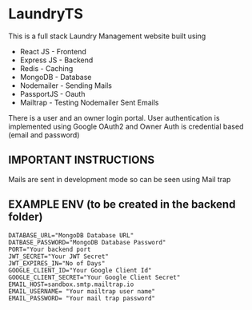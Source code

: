 # LaundryTS
This is a full stack Laundry Management website built using 
- React JS - Frontend
- Express JS - Backend
- Redis - Caching
- MongoDB - Database
- Nodemailer - Sending Mails
- PassportJS - Oauth
- Mailtrap - Testing Nodemailer Sent Emails

There is a user and an owner login portal. User authentication is implemented using Google OAuth2 and Owner Auth is credential based (email and password)

## IMPORTANT INSTRUCTIONS
  Mails are sent in development mode so can be seen using Mail trap

## EXAMPLE ENV (to be created in the backend folder)

```
DATABASE_URL="MongoDB Database URL"
DATBASE_PASSWORD="MongoDB Database Password"
PORT="Your backend port
JWT_SECRET="Your JWT Secret"
JWT_EXPIRES_IN="No of Days"
GOOGLE_CLIENT_ID="Your Google Client Id"
GOOGLE_CLIENT_SECRET="Your Google Client Secret"
EMAIL_HOST=sandbox.smtp.mailtrap.io
EMAIL_USERNAME= "Your mailtrap user name"
EMAIL_PASSWORD= "Your mail trap password"
```
